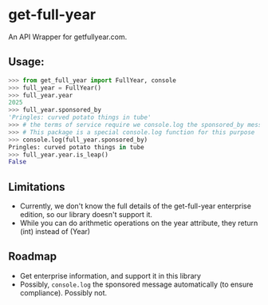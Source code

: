 # get-full-year

An API Wrapper for getfullyear.com.

## Usage:
```python
>>> from get_full_year import FullYear, console
>>> full_year = FullYear()
>>> full_year.year
2025
>>> full_year.sponsored_by
'Pringles: curved potato things in tube'
>>> # the terms of service require we console.log the sponsored_by message
>>> # This package is a special console.log function for this purpose
>>> console.log(full_year.sponsored_by)
Pringles: curved potato things in tube
>>> full_year.year.is_leap()
False
```

## Limitations
- Currently, we don't know the full details of the get-full-year enterprise edition, so our library doesn't support it. 
- While you can do arithmetic operations on the year attribute, they return (int) instead of (Year)

## Roadmap
- Get enterprise information, and support it in this library
- Possibly, `console.log` the sponsored message automatically (to ensure compliance). Possibly not. 
